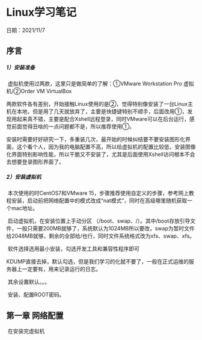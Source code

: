 # Linux学习笔记

日期：2021/11/7

## 序言

##### 1）安装准备

​	虚拟机使用过两款，这里只是做简单的了解：①VMware Workstation Pro 虚拟机/②Order VM VirtualBox

​		两款软件各有差别，开始接触Linux使用的是②，觉得特别像安装了一台Linux主机在本地，但是用了几天就放弃了，主要是快捷键特别不顺手，后面改用①，发现用起来真不错，主要是配合Xshell远程登录，同时VMware可以在后台运行，感觉前面觉得丑啥的一点问题都不是，所以推荐使用①。

​	安装时需要好好研究一下，多重装几次，最开始的时候纠结要不要安装图形化界面，这个看个人，因为我的电脑配置不高，所以给虚拟机的配置比较低，安装图像化界面特别影响性能，所以干脆又不安装了，尤其是后面使用Xshell访问根本不会去想要登录图形界面了。

##### 2）安装虚拟机

​	本次使用的时CentOS7和VMware 15，步骤推荐使用自定义的步骤，参考网上教程安装，启动前把网络配置中的模式改成“nat模式”，同时在高级哪里随机获取一个mac地址。

​	启动虚拟机，在安装位置上手动分区 （/boot、swap、/）。其中/boot存放引导文件，一般只需要200MB就够了，系统默认为1024MB所以要改，swap为暂时文件给2048MB就够，剩余的全部给/也行，同时文件系统格式改为xfs、swap、xfs。

​	软件选择选用最小安装，勾选开发工具和兼容性程序即可

​	KDUMP直接去掉，默认勾选，但是我们学习的化就不要了，一般在正式运维的服务器上一定要有，用来记录运行的日志。

​	其余设置默认。。。

​	安装、配置ROOT密码。

## 第一章	网络配置

​	在安装完虚拟机

